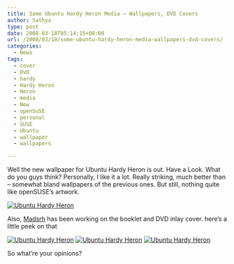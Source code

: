 ```yaml
---
title: Some Ubuntu Hardy Heron Media – Wallpapers, DVD Covers
author: Sathya
type: post
date: 2008-03-18T05:14:15+00:00
url: /2008/03/18/some-ubuntu-hardy-heron-media-wallpapers-dvd-covers/
categories:
  - News
tags:
  - cover
  - DVD
  - hardy
  - Hardy Heron
  - Heron
  - media
  - New
  - openSuSE
  - personal
  - SUSE
  - Ubuntu
  - wallpaper
  - wallpapers

---
```

Well the new wallpaper for Ubuntu Hardy Heron is out. Have a Look. What do you guys think? Personally, I like it a lot. Really striking, much better than &#8211; somewhat bland wallpapers of the previous ones. But still, nothing quite like openSUSE&#8217;s artwork.

[![Ubuntu Hardy Heron][1]][2]

Also, [Madsrh][3] has been working on the booklet and DVD inlay cover. here&#8217;s a little peek on that

[![Ubuntu Hardy Heron][4]][5] [![Ubuntu Hardy Heron][6]][7] [![Ubuntu Hardy Heron][8]][9]

So what&#8217;re your opinions?

 [1]: https://img167.imageshack.us/img167/2154/ubuntuhhok5.th.png
 [2]: https://img167.imageshack.us/img167/2154/ubuntuhhok5.png "Ubuntu Hardy Heron"
 [3]: https://anotherubuntu.blogspot.com/2008/03/hardy-heron-cover.html
 [4]: https://bp0.blogger.com/_MOCs5B8LekE/R9KqtjtGESI/AAAAAAAAAAw/YAIRjPklqHc/s200/NEW_COVER.jpg
 [5]: https://bp0.blogger.com/_MOCs5B8LekE/R9KqtjtGESI/AAAAAAAAAAw/YAIRjPklqHc/s1600-h/NEW_COVER.jpg "ubuntuhh.png"
 [6]: https://bp0.blogger.com/_MOCs5B8LekE/R9Pu9TtGEaI/AAAAAAAAABw/zrmG1kN2f9c/s200/DVD-BOOK.jpg
 [7]: https://bp0.blogger.com/_MOCs5B8LekE/R9Pu9TtGEaI/AAAAAAAAABw/zrmG1kN2f9c/s1600-h/DVD-BOOK.jpg "ubuntuhh.png"
 [8]: https://bp2.blogger.com/_MOCs5B8LekE/R9PviztGEbI/AAAAAAAAAB4/4tqbvs7eEQo/s200/DVD-BOOKback.jpg
 [9]: https://bp2.blogger.com/_MOCs5B8LekE/R9PviztGEbI/AAAAAAAAAB4/4tqbvs7eEQo/s1600-h/DVD-BOOKback.jpg "ubuntuhh.png"
